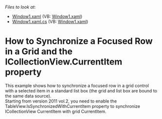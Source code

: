 <!-- default file list -->
*Files to look at*:

* [Window1.xaml](./CS/E1724/Window1.xaml) (VB: [Window1.xaml](./VB/E1724/Window1.xaml))
* [Window1.xaml.cs](./CS/E1724/Window1.xaml.cs) (VB: [Window1.xaml](./VB/E1724/Window1.xaml))
<!-- default file list end -->
# How to Synchronize a Focused Row in a Grid and the ICollectionView.CurrentItem property


<p>This example shows how to synchronize a focused row in a grid control with a selected item in a standard list box (the grid and list box are bound to the same data source).<br />
Starting from version 2011 vol.2, you need to enable the TableView.IsSynchronizedWithCurrentItem property to synchronize ICollectionView CurrentItem with grid CurrentItem.</p>

<br/>


